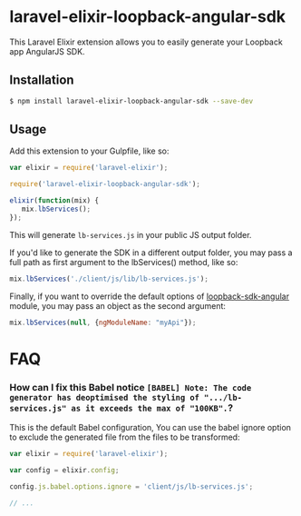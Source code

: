 # laravel-elixir-loopback-angular-sdk

This Laravel Elixir extension allows you to easily generate your Loopback app AngularJS SDK.

## Installation

```sh
$ npm install laravel-elixir-loopback-angular-sdk --save-dev
```

## Usage

Add this extension to your Gulpfile, like so:

```js
var elixir = require('laravel-elixir');

require('laravel-elixir-loopback-angular-sdk');

elixir(function(mix) {
   mix.lbServices();
});
```

This will generate `lb-services.js` in your public JS output folder.

If you'd like to generate the SDK in a different output folder, you may pass a full path as first argument to the lbServices() method, like so:

```js
mix.lbServices('./client/js/lib/lb-services.js');
```

Finally, if you want to override the default options of [loopback-sdk-angular](https://www.npmjs.com/package/loopback-sdk-angular) module, you may pass an object as the second argument:

```js
mix.lbServices(null, {ngModuleName: "myApi"});
```

# FAQ

### How can I fix this Babel notice `[BABEL] Note: The code generator has deoptimised the styling of ".../lb-services.js" as it exceeds the max of "100KB".`?

This is the default Babel configuration, You can use the babel ignore option to exclude the generated file from the files to be transformed:

```js
var elixir = require('laravel-elixir');

var config = elixir.config;

config.js.babel.options.ignore = 'client/js/lb-services.js';

// ...

```


